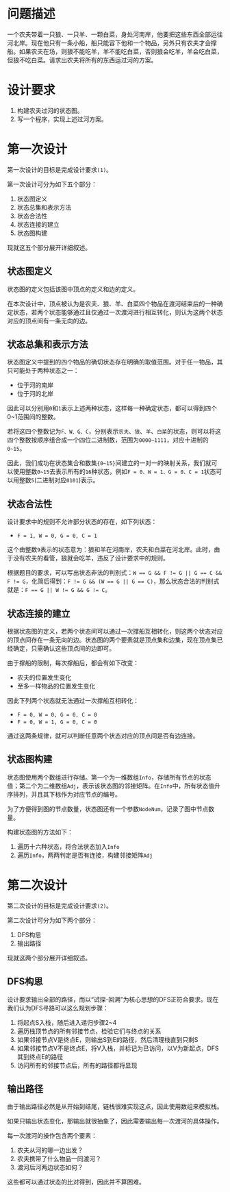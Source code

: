 # 问题描述
一个农夫带着一只狼、一只羊、一颗白菜，身处河南岸，他要把这些东西全部运往河北岸。现在他只有一条小船，船只能容下他和一个物品，另外只有农夫才会撑船。如果农夫在场，则狼不能吃羊，羊不能吃白菜，否则狼会吃羊，羊会吃白菜，但狼不吃白菜。请求出农夫将所有的东西运过河的方案。

# 设计要求
1. 构建农夫过河的状态图。
2. 写一个程序，实现上述过河方案。

# 第一次设计
第一次设计的目标是完成设计要求`(1)`。

第一次设计可分为如下五个部分：

1. 状态图定义
2. 状态总集和表示方法
3. 状态合法性
4. 状态连接的建立
5. 状态图构建

现就这五个部分展开详细叙述。

## 状态图定义
状态图的定义包括该图中顶点的定义和边的定义。

在本次设计中，顶点被认为是农夫、狼、羊、白菜四个物品在渡河结束后的一种确定状态，若两个状态能够通过且仅通过一次渡河进行相互转化，则认为这两个状态对应的顶点间有一条无向的边。

## 状态总集和表示方法
状态图定义中提到的四个物品的确切状态存在明确的取值范围。对于任一物品，其只可能处于两种状态之一：

- 位于河的南岸
- 位于河的北岸

因此可以分别用`0`和`1`表示上述两种状态，这样每一种确定状态，都可以得到四个0~1范围间的整数。

若将这四个整数记为`F、W、G、C`，分别表示`农夫`、`狼`、`羊`、`白菜`的状态，则可以将这四个整数按顺序组合成一个四位二进制数，范围为`0000~1111`，对应十进制的`0~15`。

因此，我们成功在状态集合和数集`{0~15}`间建立的一对一的映射关系，我们就可以使用整数`0~15`去表示所有的`16`种状态，例如`F = 0、W = 1、G = 0、C = 1`状态可以用整数`5`(二进制对应`0101`)表示。

## 状态合法性
设计要求中的规则不允许部分状态的存在，如下列状态：

- `F = 1, W = 0, G = 0, C = 1`

这个由整数`9`表示的状态意为：狼和羊在河南岸，农夫和白菜在河北岸。此时，由于没有农夫的看管，狼就会吃羊，违反了设计要求中的规则。

根据题目的要求，可以写出状态非法的判别式：`W == G && F != G || G == C && F != G`，化简后得到：`F != G && (W == G || G == C)`，那么状态合法的判别式就是：`F == G || W != G && G != C`。

## 状态连接的建立
根据状态图的定义，若两个状态间可以通过一次撑船互相转化，则这两个状态对应的顶点间存在一条无向的边。状态图的两个要素就是顶点集和边集，现在顶点集已经确定，只需确认这些顶点间的边即可。

由于撑船的限制，每次撑船后，都会有如下改变：

- 农夫的位置发生变化
- 至多一样物品的位置发生变化

因此下列两个状态就无法通过一次撑船互相转化：

- `F = 0, W = 0, G = 0, C = 0`
- `F = 0, W = 1, G = 0, C = 0`

通过这两条规律，就可以判断任意两个状态对应的顶点间是否有边连接。

## 状态图构建
状态图使用两个数组进行存储。第一个为一维数组`Info`，存储所有节点的状态值；第二个为二维数组`Adj`，表示该状态图的邻接矩阵。在`Info`中，所有状态值升序排列，并且其下标作为对应节点的编号。

为了方便得到图的节点数量，状态图还有一个参数`NodeNum`，记录了图中节点数量。

构建状态图的方法如下：

1. 遍历十六种状态，将合法状态加入`Info`
2. 遍历`Info`，两两判定是否有连接，构建邻接矩阵`Adj`

# 第二次设计
第二次设计的目标是完成设计要求`(2)`。

第二次设计可分为如下两个部分：

1. DFS构思
2. 输出路径

现就这两个部分展开详细叙述。

## DFS构思
设计要求输出全部的路径，而以“试探-回溯”为核心思想的DFS正符合要求。现在我们认为DFS寻路可以这么规划步骤：

1. 将起点S入栈，随后进入递归步骤2~4
2. 遍历栈顶节点的所有邻接节点，检验它们与终点的关系
3. 如果邻接节点V是终点E，则输出S到E的路径，然后清理栈直到只剩S
4. 如果邻接节点V不是终点E，将V入栈，并标记为已访问，以V为新起点，DFS其到终点E的路径
5. 访问所有的邻接节点后，所有的路径都将显现

## 输出路径
由于输出路径必然是从开始到结尾，链栈很难实现这点，因此使用数组来模拟栈。

如果只输出状态变化，那输出就很抽象了，因此需要输出每一次渡河的具体操作。

每一次渡河的操作包含两个要素：

1. 农夫从河的哪一边出发？
2. 农夫携带了什么物品一同渡河？
3. 渡河后河两边状态如何？

这些都可以通过状态的比对得到，因此并不算困难。